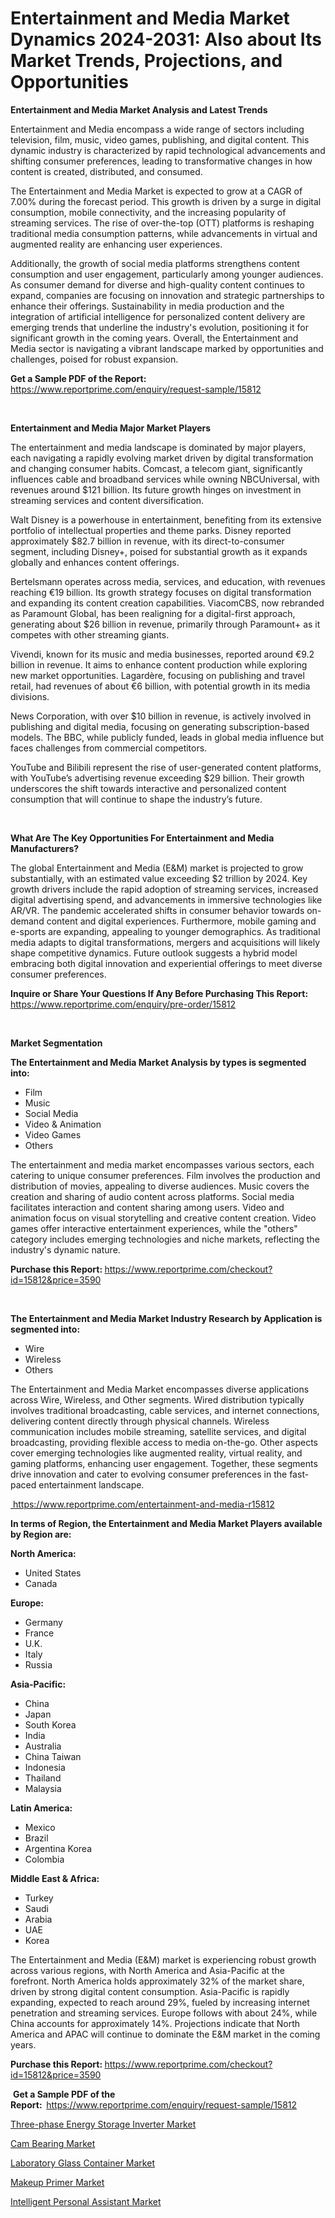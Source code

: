 <p><h1>Entertainment and Media Market Dynamics 2024-2031: Also about Its Market Trends, Projections, and Opportunities</h1></p><p><strong>Entertainment and Media Market Analysis and Latest Trends</strong></p>
<p><p>Entertainment and Media encompass a wide range of sectors including television, film, music, video games, publishing, and digital content. This dynamic industry is characterized by rapid technological advancements and shifting consumer preferences, leading to transformative changes in how content is created, distributed, and consumed.</p><p>The Entertainment and Media Market is expected to grow at a CAGR of 7.00% during the forecast period. This growth is driven by a surge in digital consumption, mobile connectivity, and the increasing popularity of streaming services. The rise of over-the-top (OTT) platforms is reshaping traditional media consumption patterns, while advancements in virtual and augmented reality are enhancing user experiences.</p><p>Additionally, the growth of social media platforms strengthens content consumption and user engagement, particularly among younger audiences. As consumer demand for diverse and high-quality content continues to expand, companies are focusing on innovation and strategic partnerships to enhance their offerings. Sustainability in media production and the integration of artificial intelligence for personalized content delivery are emerging trends that underline the industry's evolution, positioning it for significant growth in the coming years. Overall, the Entertainment and Media sector is navigating a vibrant landscape marked by opportunities and challenges, poised for robust expansion.</p></p>
<p><strong>Get a Sample PDF of the Report:&nbsp;</strong> <a href="https://www.reportprime.com/enquiry/request-sample/15812?utm_campaign=3&utm_medium=2&utm_source=Github&utm_content=ia&utm_term=30112024&utm_id=entertainment-and-media">https://www.reportprime.com/enquiry/request-sample/15812</a></p>
<p>&nbsp;</p>
<p><strong>Entertainment and Media Major Market Players</strong></p>
<p><p>The entertainment and media landscape is dominated by major players, each navigating a rapidly evolving market driven by digital transformation and changing consumer habits. Comcast, a telecom giant, significantly influences cable and broadband services while owning NBCUniversal, with revenues around $121 billion. Its future growth hinges on investment in streaming services and content diversification.</p><p>Walt Disney is a powerhouse in entertainment, benefiting from its extensive portfolio of intellectual properties and theme parks. Disney reported approximately $82.7 billion in revenue, with its direct-to-consumer segment, including Disney+, poised for substantial growth as it expands globally and enhances content offerings.</p><p>Bertelsmann operates across media, services, and education, with revenues reaching €19 billion. Its growth strategy focuses on digital transformation and expanding its content creation capabilities. ViacomCBS, now rebranded as Paramount Global, has been realigning for a digital-first approach, generating about $26 billion in revenue, primarily through Paramount+ as it competes with other streaming giants.</p><p>Vivendi, known for its music and media businesses, reported around €9.2 billion in revenue. It aims to enhance content production while exploring new market opportunities. Lagardère, focusing on publishing and travel retail, had revenues of about €6 billion, with potential growth in its media divisions.</p><p>News Corporation, with over $10 billion in revenue, is actively involved in publishing and digital media, focusing on generating subscription-based models. The BBC, while publicly funded, leads in global media influence but faces challenges from commercial competitors.</p><p>YouTube and Bilibili represent the rise of user-generated content platforms, with YouTube’s advertising revenue exceeding $29 billion. Their growth underscores the shift towards interactive and personalized content consumption that will continue to shape the industry’s future.</p></p>
<p>&nbsp;</p>
<p><strong>What Are The Key Opportunities For Entertainment and Media Manufacturers?</strong></p>
<p><p>The global Entertainment and Media (E&M) market is projected to grow substantially, with an estimated value exceeding $2 trillion by 2024. Key growth drivers include the rapid adoption of streaming services, increased digital advertising spend, and advancements in immersive technologies like AR/VR. The pandemic accelerated shifts in consumer behavior towards on-demand content and digital experiences. Furthermore, mobile gaming and e-sports are expanding, appealing to younger demographics. As traditional media adapts to digital transformations, mergers and acquisitions will likely shape competitive dynamics. Future outlook suggests a hybrid model embracing both digital innovation and experiential offerings to meet diverse consumer preferences.</p></p>
<p><strong>Inquire or Share Your Questions If Any Before Purchasing This Report:</strong> <a href="https://www.reportprime.com/enquiry/pre-order/15812?utm_campaign=3&utm_medium=2&utm_source=Github&utm_content=ia&utm_term=30112024&utm_id=entertainment-and-media">https://www.reportprime.com/enquiry/pre-order/15812</a></p>
<p>&nbsp;</p>
<p><strong>Market Segmentation</strong></p>
<p><strong>The Entertainment and Media Market Analysis by types is segmented into:</strong></p>
<p><ul><li>Film</li><li>Music</li><li>Social Media</li><li>Video & Animation</li><li>Video Games</li><li>Others</li></ul></p>
<p><p>The entertainment and media market encompasses various sectors, each catering to unique consumer preferences. Film involves the production and distribution of movies, appealing to diverse audiences. Music covers the creation and sharing of audio content across platforms. Social media facilitates interaction and content sharing among users. Video and animation focus on visual storytelling and creative content creation. Video games offer interactive entertainment experiences, while the "others" category includes emerging technologies and niche markets, reflecting the industry's dynamic nature.</p></p>
<p><strong>Purchase this Report:&nbsp;</strong><a href="https://www.reportprime.com/checkout?id=15812&price=3590&utm_campaign=3&utm_medium=2&utm_source=Github&utm_content=ia&utm_term=30112024&utm_id=entertainment-and-media">https://www.reportprime.com/checkout?id=15812&price=3590</a></p>
<p>&nbsp;</p>
<p><strong>The Entertainment and Media Market Industry Research by Application is segmented into:</strong></p>
<p><ul><li>Wire</li><li>Wireless</li><li>Others</li></ul></p>
<p><p>The Entertainment and Media Market encompasses diverse applications across Wire, Wireless, and Other segments. Wired distribution typically involves traditional broadcasting, cable services, and internet connections, delivering content directly through physical channels. Wireless communication includes mobile streaming, satellite services, and digital broadcasting, providing flexible access to media on-the-go. Other aspects cover emerging technologies like augmented reality, virtual reality, and gaming platforms, enhancing user engagement. Together, these segments drive innovation and cater to evolving consumer preferences in the fast-paced entertainment landscape.</p></p>
<p><a href="https://www.reportprime.com/entertainment-and-media-r15812?utm_campaign=3&utm_medium=2&utm_source=Github&utm_content=ia&utm_term=30112024&utm_id=entertainment-and-media">&nbsp;https://www.reportprime.com/entertainment-and-media-r15812</a></p>
<p><strong>In terms of Region, the Entertainment and Media Market Players available by Region are:</strong></p>
<p>
    <p> <strong> North America: </strong>
        <ul>
            <li>United States</li>
            <li>Canada</li>
        </ul>
        </p> 
    <p> <strong> Europe: </strong>
        <ul>
            <li>Germany</li>
            <li>France</li>
            <li>U.K.</li>
            <li>Italy</li>
            <li>Russia</li>
        </ul>
        </p> 
    <p> <strong> Asia-Pacific: </strong>
        <ul>
            <li>China</li>
            <li>Japan</li>
            <li>South Korea</li>
            <li>India</li>
            <li>Australia</li>
            <li>China Taiwan</li>
            <li>Indonesia</li>
            <li>Thailand</li>
            <li>Malaysia</li>
        </ul>
        </p> 
    <p> <strong> Latin America: </strong>
        <ul>
            <li>Mexico</li>
            <li>Brazil</li>
            <li>Argentina Korea</li>
            <li>Colombia</li>
        </ul>
        </p> 
    <p> <strong> Middle East & Africa: </strong>
        <ul>
            <li>Turkey</li>
            <li>Saudi</li>
            <li>Arabia</li>
            <li>UAE</li>
            <li>Korea</li>
        </ul>
    </p>
    </p>
<p><p>The Entertainment and Media (E&M) market is experiencing robust growth across various regions, with North America and Asia-Pacific at the forefront. North America holds approximately 32% of the market share, driven by strong digital content consumption. Asia-Pacific is rapidly expanding, expected to reach around 29%, fueled by increasing internet penetration and streaming services. Europe follows with about 24%, while China accounts for approximately 14%. Projections indicate that North America and APAC will continue to dominate the E&M market in the coming years.</p></p>
<p><strong>Purchase this Report: </strong><a href="https://www.reportprime.com/checkout?id=15812&price=3590&utm_campaign=3&utm_medium=2&utm_source=Github&utm_content=ia&utm_term=30112024&utm_id=entertainment-and-media">https://www.reportprime.com/checkout?id=15812&price=3590</a></p>
<p>&nbsp;<strong>Get a Sample PDF of the Report:&nbsp;&nbsp;</strong><a href="https://www.reportprime.com/enquiry/request-sample/15812?utm_campaign=3&utm_medium=2&utm_source=Github&utm_content=ia&utm_term=30112024&utm_id=entertainment-and-media">https://www.reportprime.com/enquiry/request-sample/15812</a></p>
<p><strong></strong></p>
<p><p><a href="https://issuu.com/reportprime-2/docs/three-phase-energy-storage-inverter-market-size-20?utm_campaign=3&utm_medium=2&utm_source=Github&utm_content=ia&utm_term=30112024&utm_id=entertainment-and-media">Three-phase Energy Storage Inverter Market</a></p><p><a href="https://issuu.com/reportprime-2/docs/cam-bearing-market-size-2030.pptx?utm_campaign=3&utm_medium=2&utm_source=Github&utm_content=ia&utm_term=30112024&utm_id=entertainment-and-media">Cam Bearing Market</a></p><p><a href="https://www.linkedin.com/pulse/laboratory-glass-container-market-transformation-comparative-qcige?utm_campaign=3&utm_medium=2&utm_source=Github&utm_content=ia&utm_term=30112024&utm_id=entertainment-and-media">Laboratory Glass Container Market</a></p><p><a href="https://www.linkedin.com/pulse/global-makeup-primer-market-exploring-share-trends-future-2sq6e?utm_campaign=3&utm_medium=2&utm_source=Github&utm_content=ia&utm_term=30112024&utm_id=entertainment-and-media">Makeup Primer Market</a></p><p><a href="https://github.com/gulaimolin/Market-Research-Report-List-6/blob/main/intelligent-personal-assistant-market.md?utm_campaign=3&utm_medium=2&utm_source=Github&utm_content=ia&utm_term=30112024&utm_id=entertainment-and-media">Intelligent Personal Assistant Market</a></p></p>